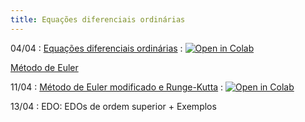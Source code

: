 ```yaml
---
title: Equações diferenciais ordinárias
---
```


04/04
: [Equações diferenciais ordinárias](https://youtu.be/XS9ZGhBd51w)
  : <a href="https://githubtocolab.com/cn-ufpe/cn-ufpe.github.io/blob/master/material/EDO_Euler_Sim_e_Mod_.ipynb" target="_parent"><img src="https://colab.research.google.com/assets/colab-badge.svg" alt="Open in Colab"/></a>
  
  [Método de Euler](https://youtu.be/_jiJUJQM3ls)

11/04
: [Método de Euler modificado e Runge-Kutta](https://youtu.be/LGsBDyYvHcs)
  : <a href="https://githubtocolab.com/cn-ufpe/cn-ufpe.github.io/blob/master/material/M%C3%A9doto_de_Runge_Kutta.ipynb" target="_parent"><img src="https://colab.research.google.com/assets/colab-badge.svg" alt="Open in Colab"/></a>
  
13/04
: EDO: EDOs de ordem superior + Exemplos
